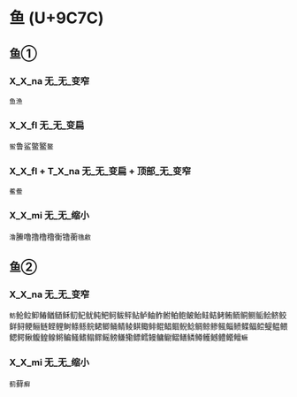 # 鱼 (U+9C7C)

## 鱼①

### X_X_na 无_无_变窄
`鱼渔`

### X_X_fl 无_无_变扁
`鲎`鲁鲨鳖鳘`鳌`

### X_X_fl + T_X_na 无_无_变扁 + 顶部_无_变窄
`鲝鲞`

### X_X_mi 无_无_缩小 
`澛`䲢噜撸橹穞衡镥蘅`氇䲣`

## 鱼②

### X_X_na 无_无_变窄
`鲂`䲝䲞䲟䲠䲡䲤稣鱽鱾鱿鲀鲃鲄鲅鲆鲇鲈鲉鲊鲋鲌鲍鲏鲐鲑鲒鲓鲔鲕鲖鲗鲘鲙鲚鲛鲜鲟鲠鲡鲢鲣鲤鲥鲦鲧鲩鲪鲫鲬鲭鲮鲯鲰鲱鲲鲳鲴鲵鲶鲷鲸鲹鲺鲻鲼鲽鲾鲿鳀鳁鳂鳃鳄鳅鳆鳇鳈鳉鳊鳋鳍鳎鳏鳐鳑鳒鳓鳔鳕鳗鳙鳚鳛鳝鳞鳟鳠鳡鳢鳤鳣`鳜`

### X_X_mi 无_无_缩小
`蓟`藓`癣`